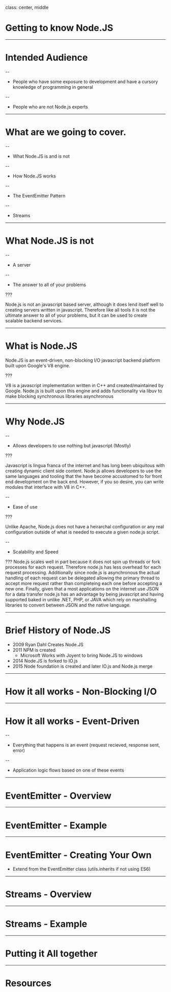 class: center, middle

# Getting to know Node.JS

---
# Intended Audience

--

- People who have some exposure to development and have a cursory knowledge of programming in general

--

- People who are not Node.js experts

---
# What are we going to cover.

--

- What Node.JS is and is not

--

- How Node.JS works

--

- The EventEmitter Pattern

--

- Streams

---

# What Node.JS is not

--

- A server

--

- The answer to all of your problems

???

Node.js is not an javascript based server, although it does lend itself well to creating servers written in javascript. Therefore like all tools it is not the ultimate answer to all of your problems, but it can be used to create scalable backend services.

---
# What is Node.JS

 Node.JS is an event-driven, non-blocking I/O javascript backend platform built upon Google's V8 engine.
 
???

V8 is a javascript implementation written in C++ and created/maintained by Google. Node.js is built upon this engine and adds functionality via libuv to make blocking synchronous libraries asynchronous
 
---
# Why Node.JS

--

- Allows developers to use nothing but javascript (Mostly)

???

Javascript is lingua franca of the internet and has long been ubiquitous with creating dynamic client side content. Node.js allows developers to use the same languages and tooling that the have become accustomed to for front end development on the back end. However, if you so desire, you can write modules that interface with V8 in C++. 

--

- Ease of use

???

Unlike Apache, Node.js does not have a heirarchal configuration or any real configuration outside of what is needed to execute a given node.js script. 

--

- Scalability and Speed

???
Node.js scales well in part because it does not spin up threads or fork processes for each request. Therefore node.js has less overhead for each request processing. Additionally since node.js is asynchronous the actual handling of each request can be delegated allowing the primary thread to accept more request rather than completeing each one before accepting a new one. Finally, given that a most applications on the internet use JSON for a data transfer node.js has an advantage by being javascript and having supported baked in unlike .NET, PHP, or JAVA which rely on marshalling libraries to convert between JSON and the native language.

---
# Brief History of Node.JS

- 2009  Ryan Dahl Creates Node.JS
- 2011 NPM is created
	- Microsoft Works with Joyent to bring Node.JS to windows
- 2014 Node.JS is forked to IO.js
- 2015 Node foundation is created and later IO.js and Node.js merge


---
# How it all works - Non-Blocking I/O
	
---
# How it all works - Event-Driven

--

- Everything that happens is an event (request recieved, response sent, error)

--

- Application logic flows based on one of these events

---

# EventEmitter - Overview


---

# EventEmitter - Example

---

# EventEmitter - Creating Your Own

 - Extend from the EventEmitter class (utils.inherits if not using ES6)
 
---

# Streams - Overview

---

# Streams - Example

---

# Putting it All together

---

# Resources 



